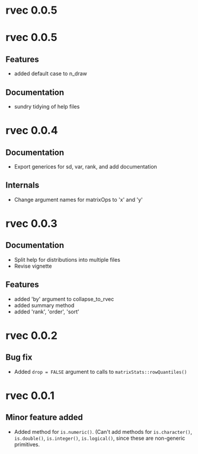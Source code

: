 # rvec 0.0.5


# rvec 0.0.5

## Features

- added default case to n_draw

## Documentation

- sundry tidying of help files


# rvec 0.0.4

## Documentation

- Export generices for sd, var, rank, and add documentation

## Internals

- Change argument names for matrixOps to 'x' and 'y'


# rvec 0.0.3

## Documentation

- Split help for distributions into multiple files
- Revise vignette

## Features

- added 'by' argument to collapse_to_rvec
- added summary method
- added 'rank', 'order', 'sort'


# rvec 0.0.2

## Bug fix

- Added `drop = FALSE` argument to calls to `matrixStats::rowQuantiles()`

# rvec 0.0.1

## Minor feature added

- Added method for `is.numeric()`. (Can't add methods for 
`is.character()`, `is.double()`, `is.integer()`, `is.logical()`, 
since these are non-generic primitives.


